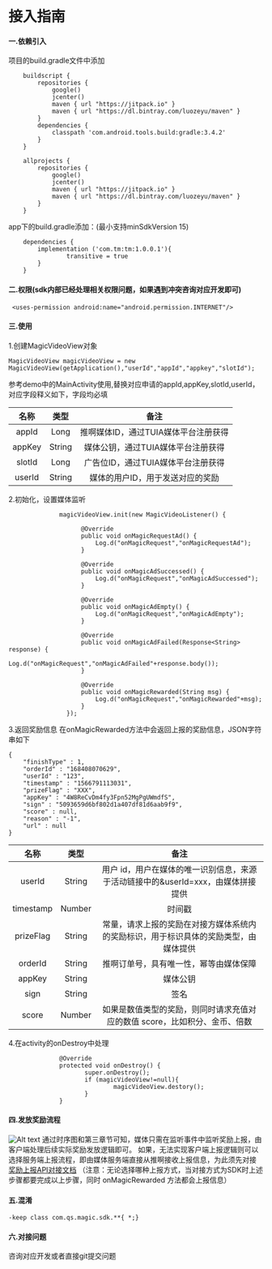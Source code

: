 # 接入指南

#### 一.依赖引入
项目的build.gradle文件中添加
```
    buildscript {
        repositories {
            google()
            jcenter()
            maven { url "https://jitpack.io" }
            maven { url "https://dl.bintray.com/luozeyu/maven" }
        }
        dependencies {
            classpath 'com.android.tools.build:gradle:3.4.2'
        }
    }

    allprojects {
        repositories {
            google()
            jcenter()
            maven { url "https://jitpack.io" }
            maven { url "https://dl.bintray.com/luozeyu/maven" }
        }
    }
```

app下的build.gradle添加：(最小支持minSdkVersion 15)
```
    dependencies {
        implementation ('com.tm:tm:1.0.0.1'){
                transitive = true
        }
    }
```
#### 二.权限(sdk内部已经处理相关权限问题，如果遇到冲突咨询对应开发即可)

   ` <uses-permission android:name="android.permission.INTERNET"/>`
   
#### 三.使用
1.创建MagicVideoView对象
```
MagicVideoView magicVideoView = new MagicVideoView(getApplication(),"userId","appId","appkey","slotId");
```
参考demo中的MainActivity使用,替换对应申请的appId,appKey,slotId,userId，对应字段释义如下，字段均必填 

| 名称 | 类型 | 备注 |
| :---------------------: | :---------------------: | :----------------------: |
| appId | Long | 推啊媒体ID，通过TUIA媒体平台注册获得 |
| appKey | String | 媒体公钥，通过TUIA媒体平台注册获得 |
| slotId | Long | 广告位ID，通过TUIA媒体平台注册获得 |
| userId | String | 媒体的用户ID，用于发送对应的奖励 |

2.初始化，设置媒体监听
```
              magicVideoView.init(new MagicVideoListener() {

                    @Override
                    public void onMagicRequestAd() {
                        Log.d("onMagicRequest","onMagicRequestAd");
                    }

                    @Override
                    public void onMagicAdSuccessed() {
                        Log.d("onMagicRequest","onMagicAdSuccessed");
                    }

                    @Override
                    public void onMagicAdEmpty() {
                        Log.d("onMagicRequest","onMagicAdEmpty");
                    }

                    @Override
                    public void onMagicAdFailed(Response<String> response) {
                        Log.d("onMagicRequest","onMagicAdFailed"+response.body());
                    }

                    @Override
                    public void onMagicRewarded(String msg) {
                        Log.d("onMagicRequest","onMagicRewarded"+msg);
                    }
                });
```
3.返回奖励信息   在onMagicRewarded方法中会返回上报的奖励信息，JSON字符串如下
```
{
	"finishType" : 1,
	"orderId" : "168408070629",
	"userId" : "123",
	"timestamp" : "1566791113031",
	"prizeFlag" : "XXX",
	"appKey" : "4W8ReCvDm4fy3Fpn52MgPgUWmdfS",
	"sign" : "5093659d6bf802d1a407df81d6aab9f9",
	"score" : null,
	"reason" : "-1",
	"url" : null
} 
```
| 名称 | 类型 | 备注 |
| :---------------------: | :---------------------: | :----------------------: |
| userId | String | 用户 id，用户在媒体的唯一识别信息，来源于活动链接中的&userId=xxx，由媒体拼接提供 |
| timestamp | Number | 时间戳 |
| prizeFlag | String | 常量，请求上报的奖励在对接方媒体系统内的奖励标识，用于标识具体的奖励类型，由媒体提供 |
| orderId | String | 推啊订单号，具有唯一性，幂等由媒体保障 |
| appKey | String | 媒体公钥 |
| sign | String | 签名 |
| score | Number | 如果是数值类型的奖励，则同时请求充值对应的数值 score，比如积分、金币、倍数 |

 4.在activity的onDestroy中处理
```
              @Override
              protected void onDestroy() {
                     super.onDestroy();
                     if (magicVideoView!=null){
                             magicVideoView.destory();
                     }
              }
```    

#### 四.发放奖励流程
![Alt text](http://yun.tuisnake.com/docking_ducument/%E4%B8%8A%E6%8A%A5%E6%B5%81%E7%A8%8B.png)
通过时序图和第三章节可知，媒体只需在监听事件中监听奖励上报，由客户端处理后续实际奖励发放逻辑即可。
如果，无法实现客户端上报逻辑则可以选择服务端上报流程，即由媒体服务端直接从推啊接收上报信息，为此须先对接
[奖励上报API对接文档](http://yun.tuisnake.com/docking_ducument/%E5%A5%96%E5%8A%B1%E4%B8%8A%E6%8A%A5API%E5%AF%B9%E6%8E%A5%E6%96%87%E6%A1%A3.pdf) （注意：无论选择哪种上报方式，当对接方式为SDK时上述步骤都要完成以上步骤，同时 onMagicRewarded 方法都会上报信息）
#### 五.混淆

` -keep class com.qs.magic.sdk.**{ *;}    `

#### 六.对接问题

  咨询对应开发或者直接git提交问题




